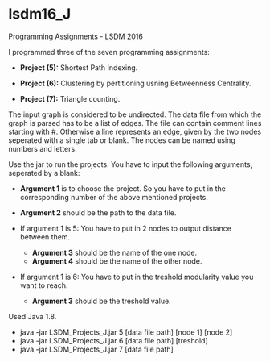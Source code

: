 # lsdm16_J

Programming Assignments - LSDM 2016

I programmed three of the seven programming assignments:

- **Project (5):** Shortest Path Indexing.
  
- **Project (6):** Clustering by pertitioning usning Betweenness Centrality.
  
- **Project (7):** Triangle counting.
  
The input graph is considered to be undirected.
The data file from which the graph is parsed has to be a list of edges.
The file can contain comment lines starting with #.
Otherwise a line represents an edge, given by the two nodes seperated with a single tab or blank.
The nodes can be named using numbers and letters.
  
Use the jar to run the projects.
You have to input the following arguments, seperated by a blank:
  - **Argument 1** is to choose the project. So you have to put in the corresponding number of the above mentioned projects.
  - **Argument 2** should be the path to the data file.
  
  - If argument 1 is 5: You have to put in 2 nodes to output distance between them.
    - **Argument 3** should be the name of the one node.
    - **Argument 4** should be the name of the other node.
    
  - If argument 1 is 6: You have to put in the treshold modularity value you want to reach.
    - **Argument 3** should be the treshold value.

Used Java 1.8.
- java -jar LSDM_Projects_J.jar 5 [data file path] [node 1] [node 2]
- java -jar LSDM_Projects_J.jar 6 [data file path] [treshold]
- java -jar LSDM_Projects_J.jar 7 [data file path]
